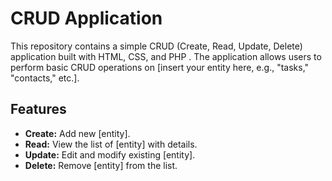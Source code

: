 # CRUD Application

This repository contains a simple CRUD (Create, Read, Update, Delete) application built with HTML, CSS, and PHP . The application allows users to perform basic CRUD operations on [insert your entity here, e.g., "tasks," "contacts," etc.].

## Features

- **Create:** Add new [entity].
- **Read:** View the list of [entity] with details.
- **Update:** Edit and modify existing [entity].
- **Delete:** Remove [entity] from the list.



